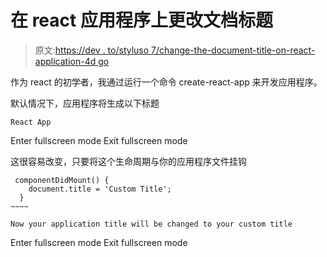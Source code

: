 # 在 react 应用程序上更改文档标题

> 原文:[https://dev . to/styluso 7/change-the-document-title-on-react-application-4d go](https://dev.to/styluso7/change-the-document-title-on-react-application--4dgo)

作为 react 的初学者，我通过运行一个命令 create-react-app 来开发应用程序。

默认情况下，应用程序将生成以下标题

```
React App 
```

Enter fullscreen mode Exit fullscreen mode

这很容易改变，只要将这个生命周期与你的应用程序文件挂钩

```
 componentDidMount() {
    document.title = 'Custom Title';
  }
~~~~

Now your application title will be changed to your custom title 
```

Enter fullscreen mode Exit fullscreen mode